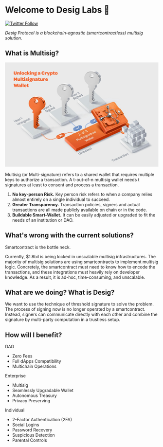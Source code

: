 # Welcome to Desig Labs 👋

[![Twitter Follow](https://img.shields.io/twitter/follow/DesigLabs?style=social)](https://twitter.com/DesigLabs)

_Desig Protocol is a blockchain-agnostic (smartcontractless) multisig solution._

## What is Multisig?

![Multisig Wallet](https://raw.githubusercontent.com/Desig-Labs/.github/main/profile/Multisig-Wallet.jpeg)

Multisig (or Multi-signature) refers to a shared wallet that requires multiple keys to authorize a transaction. A t-out-of-n multisig wallet needs t signatures at least to consent and process a transaction.

1. **No key-person Risk.** Key person risk refers to when a company relies almost entirely on a single individual to succeed.
2. **Greater Transparency.** Transaction policies, signers and actual transactions are all made publicly available on chain or in the code.
3. **Buildable Smart-Wallet.** It can be easily adjusted or upgraded to fit the needs of an institution or DAO.

## What's wrong with the current solutions?

Smartcontract is the bottle neck.

Currently, $1.8bil is being locked in unscalable multisig infrastructures. The majority of multisig solutions are using smartcontracts to implement multisig logic. Concretely, the smartcontract must need to know how to encode the transactions, and these integrations must heavily rely on developer knowledge. As a result, it is ad-hoc, time-consuming, and unscalable.

## What are we doing? What is Desig?

We want to use the technique of threshold signature to solve the problem. The process of signing now is no longer operated by a smartcontract. Instead, signers can communicate directly with each other and combine the signature by multi-party computation in a trustless setup.

## How will I benefit?

DAO

- Zero Fees
- Full dApps Compatibility
- Multichain Operations

Enterprise

- Multisig
- Seamlessly Upgradable Wallet
- Autonomous Treasury
- Privacy Preserving

Individual

- 2-Factor Authentication (2FA)
- Social Logins
- Password Recovery
- Suspicious Detection
- Parental Controls
